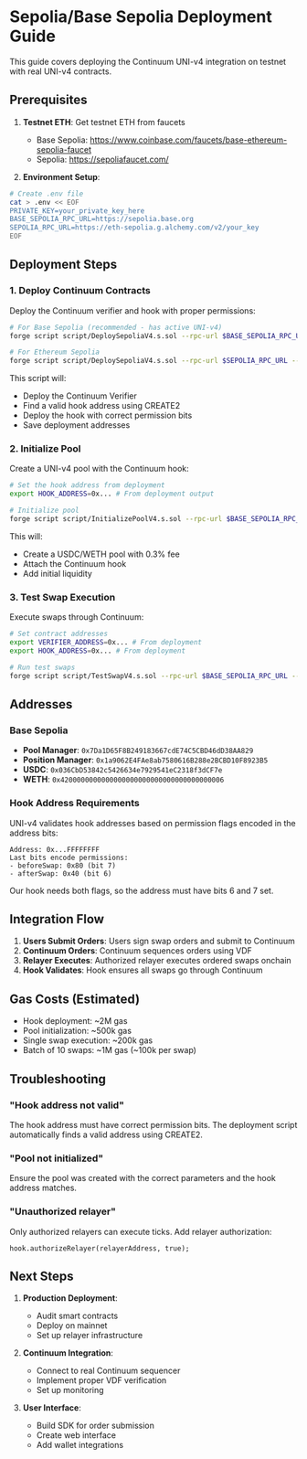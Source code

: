 # Sepolia/Base Sepolia Deployment Guide

This guide covers deploying the Continuum UNI-v4 integration on testnet with real UNI-v4 contracts.

## Prerequisites

1. **Testnet ETH**: Get testnet ETH from faucets
   - Base Sepolia: https://www.coinbase.com/faucets/base-ethereum-sepolia-faucet
   - Sepolia: https://sepoliafaucet.com/

2. **Environment Setup**:
```bash
# Create .env file
cat > .env << EOF
PRIVATE_KEY=your_private_key_here
BASE_SEPOLIA_RPC_URL=https://sepolia.base.org
SEPOLIA_RPC_URL=https://eth-sepolia.g.alchemy.com/v2/your_key
EOF
```

## Deployment Steps

### 1. Deploy Continuum Contracts

Deploy the Continuum verifier and hook with proper permissions:

```bash
# For Base Sepolia (recommended - has active UNI-v4)
forge script script/DeploySepoliaV4.s.sol --rpc-url $BASE_SEPOLIA_RPC_URL --broadcast

# For Ethereum Sepolia
forge script script/DeploySepoliaV4.s.sol --rpc-url $SEPOLIA_RPC_URL --broadcast
```

This script will:
- Deploy the Continuum Verifier
- Find a valid hook address using CREATE2
- Deploy the hook with correct permission bits
- Save deployment addresses

### 2. Initialize Pool

Create a UNI-v4 pool with the Continuum hook:

```bash
# Set the hook address from deployment
export HOOK_ADDRESS=0x... # From deployment output

# Initialize pool
forge script script/InitializePoolV4.s.sol --rpc-url $BASE_SEPOLIA_RPC_URL --broadcast
```

This will:
- Create a USDC/WETH pool with 0.3% fee
- Attach the Continuum hook
- Add initial liquidity

### 3. Test Swap Execution

Execute swaps through Continuum:

```bash
# Set contract addresses
export VERIFIER_ADDRESS=0x... # From deployment
export HOOK_ADDRESS=0x... # From deployment

# Run test swaps
forge script script/TestSwapV4.s.sol --rpc-url $BASE_SEPOLIA_RPC_URL --broadcast
```

## Addresses

### Base Sepolia
- **Pool Manager**: `0x7Da1D65F8B249183667cdE74C5CBD46dD38AA829`
- **Position Manager**: `0x1a9062E4FAe8ab7580616B288e2BCBD10F8923B5`
- **USDC**: `0x036CbD53842c5426634e7929541eC2318f3dCF7e`
- **WETH**: `0x4200000000000000000000000000000000000006`

### Hook Address Requirements

UNI-v4 validates hook addresses based on permission flags encoded in the address bits:

```
Address: 0x...FFFFFFFF
Last bits encode permissions:
- beforeSwap: 0x80 (bit 7)
- afterSwap: 0x40 (bit 6)
```

Our hook needs both flags, so the address must have bits 6 and 7 set.

## Integration Flow

1. **Users Submit Orders**: Users sign swap orders and submit to Continuum
2. **Continuum Orders**: Continuum sequences orders using VDF
3. **Relayer Executes**: Authorized relayer executes ordered swaps onchain
4. **Hook Validates**: Hook ensures all swaps go through Continuum

## Gas Costs (Estimated)

- Hook deployment: ~2M gas
- Pool initialization: ~500k gas
- Single swap execution: ~200k gas
- Batch of 10 swaps: ~1M gas (~100k per swap)

## Troubleshooting

### "Hook address not valid"
The hook address must have correct permission bits. The deployment script automatically finds a valid address using CREATE2.

### "Pool not initialized"
Ensure the pool was created with the correct parameters and the hook address matches.

### "Unauthorized relayer"
Only authorized relayers can execute ticks. Add relayer authorization:
```solidity
hook.authorizeRelayer(relayerAddress, true);
```

## Next Steps

1. **Production Deployment**:
   - Audit smart contracts
   - Deploy on mainnet
   - Set up relayer infrastructure

2. **Continuum Integration**:
   - Connect to real Continuum sequencer
   - Implement proper VDF verification
   - Set up monitoring

3. **User Interface**:
   - Build SDK for order submission
   - Create web interface
   - Add wallet integrations